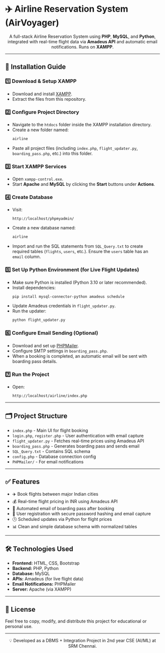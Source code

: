 # ✈️ Airline Reservation System (AirVoyager)

<p align="center">
  A full-stack Airline Reservation System using <strong>PHP</strong>, <strong>MySQL</strong>, and <strong>Python</strong>, integrated with real-time flight data via <strong>Amadeus API</strong> and automatic email notifications. Runs on <strong>XAMPP</strong>.
</p>

---

## 📌 Installation Guide

### 1️⃣ Download & Setup XAMPP
- Download and install [XAMPP](https://www.apachefriends.org/index.html).
- Extract the files from this repository.

### 2️⃣ Configure Project Directory
- Navigate to the `htdocs` folder inside the XAMPP installation directory.
- Create a new folder named:
  ```bash
  airline
  ```
- Paste all project files (including `index.php`, `flight_updater.py`, `boarding_pass.php`, etc.) into this folder.

### 3️⃣ Start XAMPP Services
- Open `xampp-control.exe`.
- Start **Apache** and **MySQL** by clicking the **Start** buttons under **Actions**.

### 4️⃣ Create Database
- Visit:
  ```
  http://localhost/phpmyadmin/
  ```
- Create a new database named:
  ```sql
  airline
  ```
- Import and run the SQL statements from `SQL_Query.txt` to create required tables (`flights`, `users`, etc.). Ensure the `users` table has an `email` column.

### 5️⃣ Set Up Python Environment (for Live Flight Updates)
- Make sure Python is installed (Python 3.10 or later recommended).
- Install dependencies:
  ```bash
  pip install mysql-connector-python amadeus schedule
  ```
- Update Amadeus credentials in `flight_updater.py`.
- Run the updater:
  ```bash
  python flight_updater.py
  ```

### 6️⃣ Configure Email Sending (Optional)
- Download and set up [PHPMailer](https://github.com/PHPMailer/PHPMailer).
- Configure SMTP settings in `boarding_pass.php`.
- When a booking is completed, an automatic email will be sent with boarding pass details.

### 7️⃣ Run the Project
- Open:
  ```
  http://localhost/airline/index.php
  ```

---

## 🗂 Project Structure

- `index.php` - Main UI for flight booking
- `login.php`, `register.php` - User authentication with email capture
- `flight_updater.py` - Fetches real-time prices using Amadeus API
- `boarding_pass.php` - Generates boarding pass and sends email
- `SQL_Query.txt` - Contains SQL schema
- `config.php` - Database connection config
- `PHPMailer/` - For email notifications

---

## ✅ Features

- ✈️ Book flights between major Indian cities
- 💰 Real-time flight pricing in INR using Amadeus API
- 📧 Automated email of boarding pass after booking
- 👤 User registration with secure password hashing and email capture
- 🕒 Scheduled updates via Python for flight prices
- 📊 Clean and simple database schema with normalized tables

---

## 🛠 Technologies Used

- **Frontend:** HTML, CSS, Bootstrap
- **Backend:** PHP, Python
- **Database:** MySQL
- **APIs:** Amadeus (for live flight data)
- **Email Notifications:** PHPMailer
- **Server:** Apache (via XAMPP)

---

## 📜 License

Feel free to copy, modify, and distribute this project for educational or personal use.

---

<p align="center">💡 Developed as a DBMS + Integration Project in 2nd year CSE (AI/ML) at SRM Chennai.</p>
